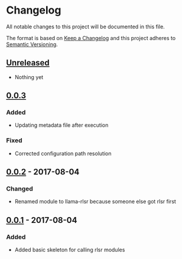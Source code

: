 # Changelog
All notable changes to this project will be documented in this file.

The format is based on [Keep a Changelog](http://keepachangelog.com/)
and this project adheres to [Semantic Versioning](http://semver.org/).

## [Unreleased]
- Nothing yet

## [0.0.3]
### Added
- Updating metadata file after execution

### Fixed
- Corrected configuration path resolution

## [0.0.2] - 2017-08-04
### Changed
- Renamed module to llama-rlsr because someone else got rlsr first

## [0.0.1] - 2017-08-04
### Added
- Added basic skeleton for calling rlsr modules

[Unreleased]: https://github.com/HopefulLlama/llama-rlsr/compare/v0.0.3...HEAD
[0.0.3]: https://github.com/HopefulLlama/llama-rlsr/compare/v0.0.2...v0.0.3
[0.0.2]: https://github.com/HopefulLlama/llama-rlsr/compare/v0.0.1...v0.0.2
[0.0.1]: https://github.com/HopefulLlama/llama-rlsr/compare/06a80b339d2803211d62b6fc9dfd6e5f8fd952ea...v0.0.1